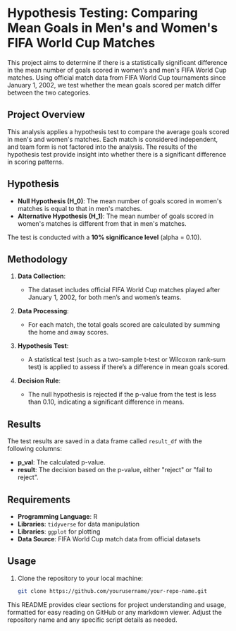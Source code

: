 # Hypothesis Testing: Comparing Mean Goals in Men's and Women's FIFA World Cup Matches

This project aims to determine if there is a statistically significant difference in the mean number of goals scored in women's and men's FIFA World Cup matches. Using official match data from FIFA World Cup tournaments since January 1, 2002, we test whether the mean goals scored per match differ between the two categories.

## Project Overview

This analysis applies a hypothesis test to compare the average goals scored in men's and women's matches. Each match is considered independent, and team form is not factored into the analysis. The results of the hypothesis test provide insight into whether there is a significant difference in scoring patterns.

## Hypothesis

- **Null Hypothesis (H_0\)**: The mean number of goals scored in women's matches is equal to that in men's matches.
- **Alternative Hypothesis (H_1\)**: The mean number of goals scored in women's matches is different from that in men's matches.

The test is conducted with a **10% significance level** (alpha = 0.10\).

## Methodology

1. **Data Collection**:
   - The dataset includes official FIFA World Cup matches played after January 1, 2002, for both men’s and women’s teams.
   
2. **Data Processing**:
   - For each match, the total goals scored are calculated by summing the home and away scores.

3. **Hypothesis Test**:
   - A statistical test (such as a two-sample t-test or Wilcoxon rank-sum test) is applied to assess if there’s a difference in mean goals scored.

4. **Decision Rule**:
   - The null hypothesis is rejected if the p-value from the test is less than 0.10, indicating a significant difference in means.

## Results

The test results are saved in a data frame called `result_df` with the following columns:
- **p_val**: The calculated p-value.
- **result**: The decision based on the p-value, either "reject" or "fail to reject".

## Requirements

- **Programming Language**: R
- **Libraries**: `tidyverse` for data manipulation
- **Libraries**: `ggplot` for plotting
- **Data Source**: FIFA World Cup match data from official datasets

## Usage

1. Clone the repository to your local machine:
   ```bash
   git clone https://github.com/yourusername/your-repo-name.git


This README provides clear sections for project understanding and usage, formatted for easy reading on GitHub or any markdown viewer. Adjust the repository name and any specific script details as needed.

